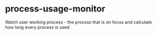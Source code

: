 process-usage-monitor
=====================

Watch user working process - the process that is on focus and calculate how long every process is used
